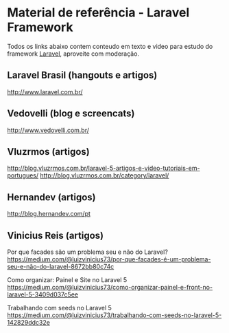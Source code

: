 # Material de referência - Laravel Framework
Todos os links abaixo contem conteudo em texto e video para estudo do framework [Laravel](http://laravel.com/), aproveite com moderação.

## Laravel Brasil (hangouts e artigos)
http://www.laravel.com.br/

## Vedovelli (blog e screencats)
http://www.vedovelli.com.br/

## Vluzrmos (artigos)
http://blog.vluzrmos.com.br/laravel-5-artigos-e-video-tutoriais-em-portugues/
http://blog.vluzrmos.com.br/category/laravel/

## Hernandev (artigos)
http://blog.hernandev.com/pt

## Vinicius Reis (artigos)

Por que facades são um problema seu e não do Laravel?  
https://medium.com/@luizvinicius73/por-que-facades-é-um-problema-seu-e-não-do-laravel-8672bb80c74c

Como organizar: Painel e Site no Laravel 5  
https://medium.com/@luizvinicius73/como-organizar-painel-e-front-no-laravel-5-3409d037c5ee

Trabalhando com seeds no Laravel 5  
https://medium.com/@luizvinicius73/trabalhando-com-seeds-no-laravel-5-142829ddc32e
